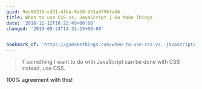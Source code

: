 ```yaml
---
guid: 9ec86310-cd31-4fba-9a50-2b1abf9bfad4
title: When to use CSS vs. JavaScript | Go Make Things
date: '2018-11-12T16:22:49+00:00'
changed: '2019-09-24T14:33:33+00:00'


bookmark_of: 'https://gomakethings.com/when-to-use-css-vs.-javascript/'
---
```


> If something I want to do with JavaScript can be done with CSS instead, use CSS.

100% agreement with this! 
